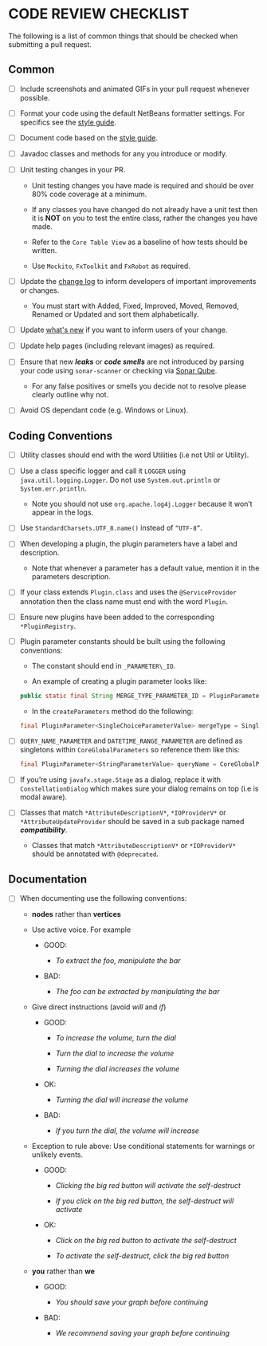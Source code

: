 # CODE REVIEW CHECKLIST

The following is a list of common things that should be checked when
submitting a pull request.


## Common

- [ ] Include screenshots and animated GIFs in your pull request
    whenever possible.

- [ ] Format your code using the default NetBeans formatter settings.
    For specifics see the [style guide](STYLE_GUIDELINES.md).

- [ ] Document code based on the [style guide](STYLE_GUIDELINES.md).

- [ ] Javadoc classes and methods for any you introduce or modify.

- [ ] Unit testing changes in your PR.

    - Unit testing changes you have made is required and should be
    over 80% code coverage at a minimum.

    - If any classes you have changed do not already have a unit test
    then it is **NOT** on you to test the entire class, rather the
    changes you have made.

    - Refer to the `Core Table View` as a baseline of how tests should
    be written.

    - Use `Mockito`, `FxToolkit` and `FxRobot` as required.

- [ ] Update the [change log](CHANGELOG.md) to inform developers of
    important improvements or changes.

    -   You must start with Added, Fixed, Improved, Moved, Removed,
        Renamed or Updated and sort them alphabetically.

- [ ] Update [what's new](CoreWhatsNewView/src/au/gov/asd/tac/constellation/views/whatsnew/whatsnew.txt)
    if you want to inform users of your change.

- [ ] Update help pages (including relevant images) as required.

- [ ] Ensure that new ***leaks*** or ***code smells*** are not
    introduced by parsing your code using `sonar-scanner` or checking
    via [Sonar Qube](https://sonarcloud.io).

    -   For any false positives or smells you decide not to resolve please
        clearly outline why not.

- [ ] Avoid OS dependant code (e.g. Windows or Linux).


## Coding Conventions

- [ ] Utility classes should end with the word Utilities (i.e not Util
    or Utility).

- [ ] Use a class specific logger and call it `LOGGER` using
    `java.util.logging.Logger`. Do not use `System.out.println` or
    `System.err.println`.

    -   Note you should not use `org.apache.log4j.Logger` because it
        won’t appear in the logs.

- [ ] Use `StandardCharsets.UTF_8.name()` instead of `“UTF-8”`.

- [ ] When developing a plugin, the plugin parameters have a label and
    description.

    -   Note that whenever a parameter has a default value, mention it
        in the parameters description.

- [ ] If your class extends `Plugin.class` and uses the
    `@ServiceProvider` annotation then the class name must end with the
    word `Plugin`.

- [ ] Ensure new plugins have been added to the corresponding
    `*PluginRegistry`.

- [ ] Plugin parameter constants should be built using the following
    conventions:

    -   The constant should end in `_PARAMETER\_ID`.

    -   An example of creating a plugin parameter looks like:

    ``` java
    public static final String MERGE_TYPE_PARAMETER_ID = PluginParameter.buildId(MergeNodesPlugin.class, "merge_type");
    ```

    -   In the `createParameters` method do the following:

    ``` java
    final PluginParameter<SingleChoiceParameterValue> mergeType = SingleChoiceParameterType.build(MERGE_TYPE_PARAMETER_ID);
    ```

- [ ] `QUERY_NAME_PARAMETER` and `DATETIME_RANGE_PARAMETER` are defined
    as singletons within `CoreGlobalParameters` so reference them like this:

    ``` java
    final PluginParameter<StringParameterValue> queryName = CoreGlobalParameters.QUERY_NAME_PARAMETER;
    ```

- [ ] If you’re using `javafx.stage.Stage` as a dialog, replace it with
    `ConstellationDialog` which makes sure your dialog remains on top
    (i.e is modal aware).

- [ ] Classes that match `*AttributeDescriptionV*`, `*IOProviderV*` or
    `*AttributeUpdateProvider` should be saved in a sub package named
    ***compatibility***.

    -   Classes that match `*AttributeDescriptionV*` or `*IOProviderV*`
        should be annotated with `@deprecated`.


## Documentation

- [ ] When documenting use the following conventions:

    -   **nodes** rather than **vertices**

    -   Use active voice. For example

        -   GOOD:

            -   *To extract the foo, manipulate the bar*

        -   BAD:

            -   *The foo can be extracted by manipulating the bar*

    -   Give direct instructions (avoid *will* and *if*)

        -   GOOD:

            -   *To increase the volume, turn the dial*

            -   *Turn the dial to increase the volume*

            -   *Turning the dial increases the volume*

        -   OK:

            -   *Turning the dial will increase the volume*

        -   BAD:

            -   *If you turn the dial, the volume will increase*

    -   Exception to rule above: Use conditional statements for warnings
        or unlikely events.

        -   GOOD:

            -   *Clicking the big red button will activate the
                self-destruct*

            -   *If you click on the big red button, the self-destruct
                will activate*

        -   OK:

            -   *Click on the big red button to activate the
                self-destruct*

            -   *To activate the self-destruct, click the big red
                button*

    -   **you** rather than **we**

        -   GOOD:

            -   *You should save your graph before continuing*

        -   BAD:
            -   *We recommend saving your graph before continuing*
